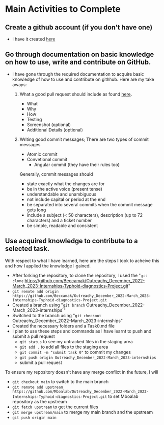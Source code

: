 # Main Activities to Complete

## Create a github account (if you don't have one)
- I have it created [here](https://github.com/Beccamak)

## Go through documentation on basic knowledge on how to use, write and contribute on GitHub.
* I have gone through the required documentation to acquire basic knowledge of how to use and contribute on githhub. Here are my take aways:
  1. What a good pull request should include as found [here](https://www.pullrequest.com/blog/writing-a-great-pull-request-description/).
     -   What
     -   Why
     -   How
     -   Testing
     -   Screenshot (optional)
     -   Additional Details (optional)

  2. Writing good commit messages; There are two types of commit messages
     - Atomic commit
     - Convetional commit
       - Angular commit (they have their rules too)

     Generally, commit messages should 
     - state exactly what the changes are for
     - be in the active voice (present tense)
     - understandable and unambiguous
     - not include capital or period at the end
     - be separated into several commits when the commit message gets long
     - include a subject (< 50 characters), description (up to 72 characters) and a ticket number
     - be simple, readable and consistent



## Use acquired knowledge to contribute to a selected task.
With respect to what I have learned, here are the steps I took to acheive this and how I applied the knowledge I gained.

- After forking the repository, to clone the repository, I used the "`git clone` https://github.com/Beccamak/Outreachy_December_2022-March_2023-Internships-Typhoid-diagnostics-Project.git"
- `git remote add origin https://github.com/Beccamak/Outreachy_December_2022-March_2023-Internships-Typhoid-diagnostics-Project.git`
- Created a branch using "`git branch` Outreachy_December_2022-March_2023-internships`"
- Switched to the branch using "`git checkout` Outreachy_December_2022-March_2023-internships"
- Created the necessary folders and a Task0.md file
- I plan to use these steps and commands as I have learnt to push and submit a pull request
  - `git status` to see my untracked files in the staging area 
  - `git add .` to add all files to the staging area 
  - `git commit -m "submit task 0"` to commit my changes
  - `git push origin Outreachy_December_2022-March_2023-internships`
  - submit a pull request
  
To ensure my repository doesn't have any merge conflict in the future, I will
- `git checkout main` to switch to the main branch
- `git remote add upstream https://github.com/Mboalab/Outreachy_December_2022-March_2023-Internships-Typhoid-diagnostics-Project.git` to set Mboalab repository as the upstream
- `git fetch upstream` to get the current files
- `git merge upstream/main` to merge my main branch and the upstream
- `git push origin main` 


